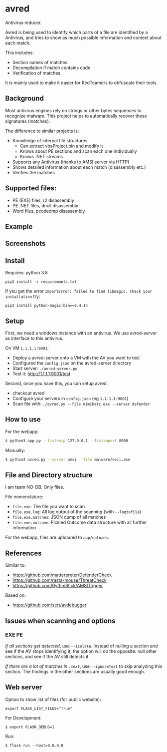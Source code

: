 # avred

Antivirus reducer. 

Avred is being used to identify which parts of a file are identified
by a Antivirus, and tries to show as much possible information and context about each match. 

This includes: 
* Section names of matches
* Decompilation if match contains code
* Verification of matches

It is mainly used to make it easier for RedTeamers to obfuscate their tools. 


## Background

Most antivirus engines rely on strings or other bytes sequences to recognize malware.
This project helps to automatically recover these signatures (matches).

The difference to similar projects is: 
* Knowledge of internal file structures. 
  * Can extract vbaProject.bin and modify it 
  * Knows about PE sections and scan each one individually
  * Knows .NET streams
* Supports any Antivirus (thanks to AMSI server via HTTP)
* Shows detailed information about each match (disassembly etc.)
* Verifies the matches


## Supported files:

* PE (EXE) files, r2 disassembly
* PE .NET files, dncil disassembly
* Word files, pcodedmp disassembly


## Example


## Screenshots


## Install 

Requires: python 3.8

```
pip3 install -r requirements.txt
```

If you get the error `ImportError: failed to find libmagic. Check your installation` try: 
```
pip3 install python-magic-bin==0.4.14
```

## Setup

First, we need a windows instance with an antivirus. We use avred-server as interface
to this antivirus.

On VM `1.1.1.1:9001`:
* Deploy a avred-server onto a VM with the AV you want to test
* Configured the `config.json` on the avred-server directory
* Start server: `./avred-server.py`
* Test it: http://1.1.1.1:9001/test

Second, once you have this, you can setup avred.
* checkout avred 
* Configure your servers in `config.json` (eg `1.1.1.1:9001`)
* Scan file with: `./avred.py --file mimikatz.exe --server defender`


## How to use

For the webapp: 
```sh
$ python3 app.py --listenip 127.0.0.1 --listenport 8080
```

Manually: 
```sh
$ python3 avred.py --server amsi --file malware/evil.exe
```

## File and Directory structure

I am team NO-DB. Only files.

File nomenclature: 
* `file.exe`: The file you want to scan
* `file.exe.log`: All log output of the scanning (with `--logtofile`)
* `file.exe.matches`: JSON dump of all matches
* `file.exe.outcome`: Pickled Outcome data structure with all further information

For the webapp, files are uploaded to `app/uploads`. 


## References

Similar to: 
* https://github.com/matterpreter/DefenderCheck
* https://github.com/rasta-mouse/ThreatCheck
* https://github.com/RythmStick/AMSITrigger

Based on: 
* https://github.com/scrt/avdebugger


## Issues when scanning and options

### EXE PE

*If all sections get detected*, use `--isolate`. Instead of nulling a section and see if
the AV stops identifying it, the option will do the opposite: null other sections, and see
if the AV still detects it. 

*If there are a lot of matches in `.text`*, use `--ignoreText` to skip analyzing this section.
The findings in the other sections are usually good enough. 


## Web server

Option to show list of files (for public website): 
```
export FLASK_LIST_FILES="True"
```

For Development:
```
$ export FLASK_DEBUG=1

```

Run: 

```
$ flask run --host=0.0.0.0
```

